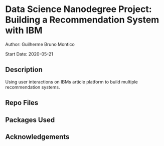 # Data Science Nanodegree Project: Building a Recommendation System with IBM

Author: Guilherme Bruno Montico

Start Date: 2020-05-21

## Description

Using user interactions on IBMs article platform to build multiple
recommendation systems.

## Repo Files

## Packages Used

## Acknowledgements

